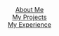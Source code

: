 <html>
<title>W3.CSS</title>
<meta name="viewport" content="width=device-width, initial-scale=1">
<link rel="stylesheet" href="https://www.w3schools.com/w3css/4/w3.css">
<style>
  img.resize {
  max-width:50%;
  max-height:50%;
}
  </style>
<body>

<div class="w3-container">
  <div class="w3-row">
    <a href="javascript:void(0)" onclick="openSection(event, 'About Me');">
      <div class="w3-third tablink w3-bottombar w3-hover-light-grey w3-padding" style="text-align:center">About Me</div>
    </a>
    <a href="javascript:void(0)" onclick="openSection(event, 'My Projects');">
      <div class="w3-third tablink w3-bottombar w3-hover-light-grey w3-padding" style="text-align:center">My Projects</div>
    </a>
    <a href="javascript:void(0)" onclick="openSection(event, 'My Experience');">
      <div class="w3-third tablink w3-bottombar w3-hover-light-grey w3-padding" style="text-align:center">My Experience</div>
    </a>
  </div>

  <div id="About Me" class="w3-container city" style="display:none">
    <h2>About Me</h2>
  <img id="portrait"  class = "resize" src="IMG_1628.jpg" alt="Photo of Andrew Gao">

  <p>Hi! I'm Andy, from San Diego, CA. I'm passionate about programming, biology, entrepreneurship and more. In my free time, I like to read about cultural anthropology. Currently I'm organizing <a href="ravenhack.org">Raven Hack</a>, San Diego's <strong>first</strong> free hackathon for all high schoolers.</p>
  </div>

  <div id="My Projects" class="w3-container city" style="display:none">
    <h2>My Projects</h2>
    <p>My Projects</p> 
  </div>

  <div id="My Experience" class="w3-container city" style="display:none">
    <h2>My Experience</h2>
    <p>My Experience</p>
  </div>
</div>

<script>
function openSection(evt, cityName) {
  var i, x, tablinks;
  x = document.getElementsByClassName("city");
  for (i = 0; i < x.length; i++) {
    x[i].style.display = "none";
  }
  tablinks = document.getElementsByClassName("tablink");
  for (i = 0; i < x.length; i++) {
    tablinks[i].className = tablinks[i].className.replace(" w3-border-blue", "");
  }
  document.getElementById(cityName).style.display = "block";
  evt.currentTarget.firstElementChild.className += " w3-border-blue";
}
</script>

</body>
</html>
